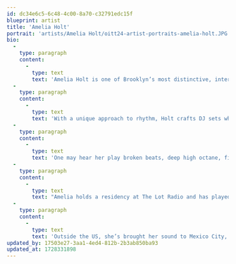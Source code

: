 ```yaml
---
id: dc34e6c5-6c48-4c00-8a70-c32791edc15f
blueprint: artist
title: 'Amelia Holt'
portrait: 'artists/Amelia Holt/oitt24-artist-portraits-amelia-holt.JPG'
bio:
  -
    type: paragraph
    content:
      -
        type: text
        text: 'Amelia Holt is one of Brooklyn’s most distinctive, interesting selectors.'
  -
    type: paragraph
    content:
      -
        type: text
        text: 'With a unique approach to rhythm, Holt crafts DJ sets which fuse percussive rhythms with electronic beats, transforming any dancefloor into a culture-bending, otherworldly experience.'
  -
    type: paragraph
    content:
      -
        type: text
        text: 'One may hear her play broken beats, deep high octane, fine and elegant dance, alt techno, sharp electro, and delusional krautrock – sometimes all in the same night.'
  -
    type: paragraph
    content:
      -
        type: text
        text: "Amelia holds a residency at The Lot Radio and has played in the best of NYC’s venues including Good Room, Nowadays & Bossa Nova Civic Club & festivals, Sustain-Release & Dripping.\_"
  -
    type: paragraph
    content:
      -
        type: text
        text: 'Outside the US, she’s brought her sound to Mexico City, Berlin, Munich, Helsinki, Copenhagen, Madrid and many more. In addition to her radio endeavors, Amelia curates the music newsletter In Your Dirty Ears and runs the party series Honey Trap.'
updated_by: 17503e27-3aa1-4ed4-812b-2b3ab850ba93
updated_at: 1728331898
---
```

